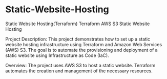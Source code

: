 # Static-Website-Hosting
Static Website Hosting(Terraform)
Terraform AWS S3 Static Website Hosting

Project Description:
This project demonstrates how to set up a static website hosting infrastructure using Terraform and Amazon Web Services (AWS) S3. The goal is to automate the provisioning and deployment of a static website using Infrastructure as Code (IaC).

Overview:
The project uses AWS S3 to host a static website. Terraform automates the creation and management of the necessary resources.
